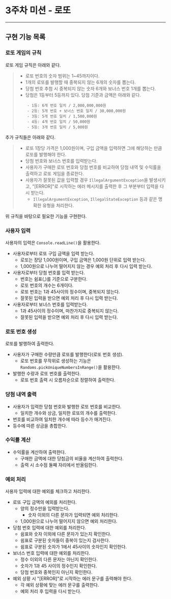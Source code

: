 3주차 미션 - 로또
==================
------------------

## 구현 기능 목록
### 로또 게임의 규칙
로또 게임 규칙은 아래와 같다.
> - 로또 번호의 숫자 범위는 1~45까지이다.
> - 1개의 로또를 발행할 때 중복되지 않는 6개의 숫자를 뽑는다.
> - 당첨 번호 추첨 시 중복되지 않는 숫자 6개와 보너스 번호 1개를 뽑는다.
> - 당첨은 1등부터 5등까지 있다. 당첨 기준과 금액은 아래와 같다.
> ```
>     - 1등: 6개 번호 일치 / 2,000,000,000원
>     - 2등: 5개 번호 + 보너스 번호 일치 / 30,000,000원
>     - 3등: 5개 번호 일치 / 1,500,000원
>     - 4등: 4개 번호 일치 / 50,000원
>     - 5등: 3개 번호 일치 / 5,000원
> ```

추가 규칙들은 아래와 같다.
> * 로또 1장당 가격은 1,000원이며, 구입 금액을 입력하면 그에 해당하는 만큼 로또를 발행해야 한다.
> * 당첨 번호와 보너스 번호를 입력받는다.
> * 사용자가 구매한 로또 번호와 당첨 번호를 비교하여 당첨 내역 및 수익률을 출력하고 로또 게임을 종료한다.
> * 사용자가 잘못된 값을 입력할 경우 `IllegalArgumentException`을 발생시키고,
>   "[ERROR]"로 시작하는 에러 메시지를 출력한 후 그 부분부터 입력을 다시 받는다.
>   + `IllegalArgumentException`, `IllegalStateException` 등과 같은 명확한 유형을 처리한다.

위 규칙을 바탕으로 필요한 기능을 구현한다.

### 사용자 입력
사용자의 입력은 `Console.readLine()`을 활용한다.
* 사용자로부터 로또 구입 금액을 입력 받는다.
  + 로또는 장당 1,000원이며, 구입 금액은 1,000원 단위로 입력 받는다.
  + 1,000원으로 나누어 떨어지지 않는 경우 예외 처리 후 다시 입력 받는다.
* 사용자로부터 당첨 번호를 입력 받는다.
  + 번호는 쉼표(,)를 기준으로 구분한다.
  + 로또 번호의 개수는 6개이다.
  + 로또 번호는 1과 45사이의 정수이며, 중복되지 않는다.
  + 잘못된 입력을 받으면 예외 처리 후 다시 입력 받는다.
* 사용자로부터 보너스 번호를 입력받는다.
  + 1과 45사이의 정수이며, 마찬가지로 중복되지 않는다.
  + 잘못된 입력을 받으면 예외 처리 후 다시 입력 받는다.
### 로또 번호 생성
로또를 발행하여 출력한다.
* 사용자가 구매한 수량만큼 로또를 발행한다(로또 번호 생성).
  + 로또 번호를 무작위로 생성하는 기능은 `Randoms.pickUniqueNumbersInRange()`을 활용한다.
* 발행한 수량과 로또 번호를 출력한다.
  + 로또 번호 출력 시 오름차순으로 정렬하여 출력한다.
### 당첨 내역 출력
* 사용자가 입력한 당첨 번호와 발행한 로또 번호를 비교한다.
  + 일치한 개수와 상금, 일치한 로또의 개수를 출력한다.
* 번호를 비교하여 일치한 개수에 따라 등수가 매겨진다.
* 등수에 따른 상금을 총합한다.
### 수익률 계산
* 수익률을 계산하여 출력한다.
  + 구매한 금액에 대한 당첨금의 비율을 계산하여 출력한다.
  + 출력 시 소수점 둘째 자리에서 반올림한다.
### 예외 처리
사용자 입력에 대한 예외를 체크하고 처리한다.
* 로또 구입 금액의 예외를 처리한다.
  + 양의 정수만을 입력받는다.
    - 숫자 이외의 다른 문자가 입력되면 예외 처리한다.
  + 1,000원으로 나누어 떨어지지 않으면 예외 처리한다.
* 당첨 번호 입력에 대한 예외를 처리한다.
  + 쉼표와 숫자 이외에 다른 문자가 있는지 확인한다.
  + 쉼표로 구분된 숫자들이 중복이 있는지 검사한다.
  + 쉼표로 구분된 숫자가 1에서 45사이의 숫자인지 확인한다.
* 보너스 번호 입력에 대한 예외를 처리한다.
  + 정수 이외의 다른 문자는 아닌지 확인한다.
  + 숫자가 1과 45 사이의 정수인지 확인한다.
  + 당첨 번호와 중복인지 아닌지 확인한다.
* 예외 상황 시 "[ERROR]"로 시작하는 에러 문구를 출력해야 한다.
  + 각 예외 상황에 맞는 에러 문구를 출력한다.
  + 예외 처리 후 입력을 다시 받는다.